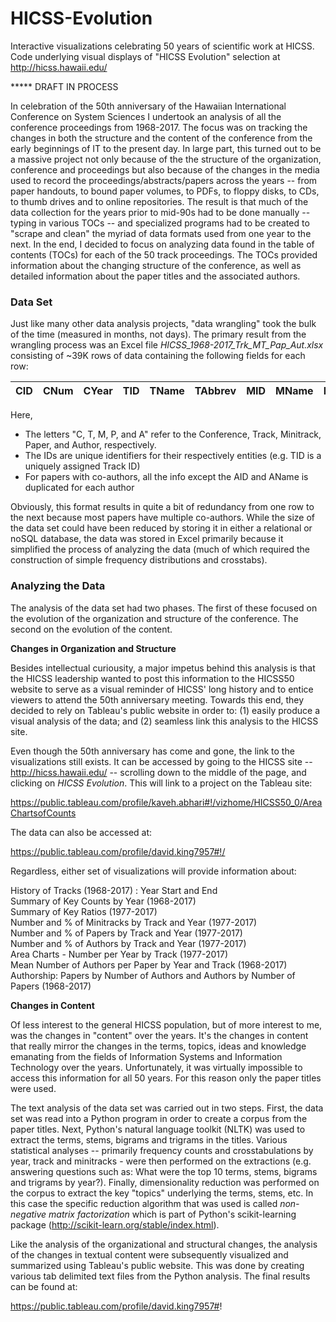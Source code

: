 # HICSS-Evolution

Interactive visualizations celebrating 50 years of scientific work at HICSS.  Code underlying visual displays of "HICSS Evolution" selection at  http://hicss.hawaii.edu/

*****  DRAFT IN PROCESS

In celebration of the 50th anniversary of the Hawaiian International Conference on System Sciences I undertook an analysis of all the conference proceedings from 1968-2017. The focus was on tracking the changes in both the structure and the content of the conference from the early beginnings of IT to the present day.  In large part, this turned out to be a massive project not only because of the the structure of the organization, conference and proceedings but also because of the changes in the media used to record the proceedings/abstracts/papers across the years -- from paper handouts, to bound paper volumes, to PDFs, to floppy disks, to CDs, to thumb drives and to online repositories.  The result is that much of the data collection for the years prior to mid-90s had to be done manually -- typing in various TOCs -- and specialized programs had to be created to "scrape and clean" the myriad of data formats used from one year to the next. In the end, I decided to focus on analyzing data found in the table of contents (TOCs) for each of the 50 track proceedings. The TOCs provided information about the changing structure of the conference, as well as detailed information about the paper titles and the associated authors.

<h3>Data Set</h3>

Just like many other data analysis projects, "data wrangling" took the bulk of the time (measured in months, not days). The primary result from the wrangling process was an Excel file <EM>HICSS_1968-2017_Trk_MT_Pap_Aut.xlsx</EM> consisting of ~39K rows of data containing the following fields for each row:

| CID | CNum | CYear | TID | TName | TAbbrev | MID | MName | PID | PTitle | AID | AName |
|---|---|---|---|---|---|---|---|---|---|---|---|

Here,

- The letters "C, T, M, P, and A" refer to the Conference, Track, Minitrack, Paper, and Author, respectively.
- The IDs are unique identifiers for their respectively entities (e.g. TID is a uniquely assigned Track ID)
- For papers with co-authors, all the info except the AID and AName is duplicated for each author

Obviously, this format results in quite a bit of redundancy from one row to the next because most papers have multiple co-authors. While the size of the data set could have been reduced by storing it in either a relational or noSQL database, the data was stored in Excel primarily because it simplified the process of analyzing the data (much of which required the construction of simple frequency distributions and crosstabs).

<h3>Analyzing the Data</h3>

The analysis of the data set had two phases.  The first of these focused on the evolution of the organization and structure of the conference.  The second on the evolution of the content.

**Changes in Organization and Structure**

Besides intellectual curiousity, a major impetus behind this analysis is that the HICSS leadership wanted to post this information to the HICSS50 website to serve as a visual reminder of HICSS' long history and to entice viewers to attend the 50th anniversary meeting. Towards this end, they decided to rely on Tableau's public website in order to: (1) easily produce a visual analysis of the data; and (2) seamless link this analysis to the HICSS site.

Even though the 50th anniversary has come and gone, the link to the visualizations still exists. It can be accessed by going to the HICSS site -- http://hicss.hawaii.edu/ -- scrolling down to the middle of the page, and clicking on *HICSS Evolution*. This will link to a project on the Tableau site:

https://public.tableau.com/profile/kaveh.abhari#!/vizhome/HICSS50_0/AreaChartsofCounts

The data can also be accessed at:

https://public.tableau.com/profile/david.king7957#!/

Regardless, either set of visualizations will provide information about:

History of Tracks (1968-2017) : Year Start and End<br>
Summary of Key Counts by Year (1968-2017)<br>
Summary of Key Ratios (1977-2017)<br>
Number and % of Minitracks by Track and Year (1977-2017)<br>
Number and % of Papers by Track and Year (1977-2017)<br>
Number and % of Authors by Track and Year (1977-2017)<br>
Area Charts - Number per Year by Track (1977-2017)<br>
Mean Number of Authors per Paper by Year and Track (1968-2017)<br>
Authorship: Papers by Number of Authors and Authors by Number of Papers (1968-2017)<br>

**Changes in Content**

Of less interest to the general HICSS population, but of more interest to me, was the changes in "content" over the years.  It's the changes in content that really mirror the changes in the terms, topics, ideas and knowledge emanating from the fields of Information Systems and Information Technology over the years. Unfortunately, it was virtually impossible to access this information for all 50 years.  For this reason only the paper titles were used.

The text analysis of the data set was carried out in two steps. First, the data set was read into a Python program in order to create a corpus from the paper titles. Next, Python's natural language toolkit (NLTK) was used to extract the terms, stems, bigrams and trigrams in the titles.  Various statistical analyses -- primarily frequency counts and crosstabulations by year, track and minitracks - were then performed on the extractions (e.g. answering questions such as: What were the top 10 terms, stems, bigrams and trigrams by year?). Finally, dimensionality reduction was performed on the corpus to extract the key "topics" underlying the terms, stems, etc. In this case the specific reduction algorithm that was used is called *non-negative matrix factorization* which is part of Python's scikit-learning package (http://scikit-learn.org/stable/index.html).   

Like the analysis of the organizational and structural changes, the analysis of the changes in textual content were subsequently visualized and summarized using Tableau's public website.  This was done by creating various tab delimited text files from the Python analysis.  The final results can be found at:

https://public.tableau.com/profile/david.king7957#!

